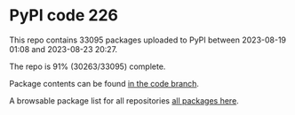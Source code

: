 # PyPI code 226

This repo contains 33095 packages uploaded to PyPI between 
2023-08-19 01:08 and 2023-08-23 20:27.

The repo is 91% (30263/33095) complete.

Package contents can be found [in the code branch](https://github.com/pypi-data/pypi-mirror-226/tree/code/packages).

A browsable package list for all repositories [all packages here](https://pypi-data.github.io/website/repositories/pypi-mirror-226).



